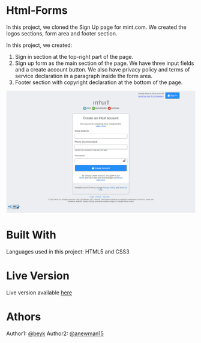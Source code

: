 # Html-Forms
In this project, we cloned the Sign Up page for mint.com. We created the logos sections, form area and footer section.

In this project, we created:

1. Sign in section at the top-right part of the page.
2. Sign up form as the main section of the page. We have three input fields and a create account button. We also have privacy policy and terms of service declaration in a paragraph inside the form area.
3. Footer section with copyright declaration at the bottom of the page.

![App screenshot](images/mint-screenshot.png)

# Built With
Languages used in this project: HTML5 and CSS3

# Live Version
Live version available [here](https://rawcdn.githack.com/beyk/Html-Forms/425773cb56f2471ff0b6ac64be5a671d517ffb63/mint-signup-form.html)

# Athors
Author1: [@beyk](https://github.com/beyk)
Author2: [@anewman15](https://github.com/anewman15)